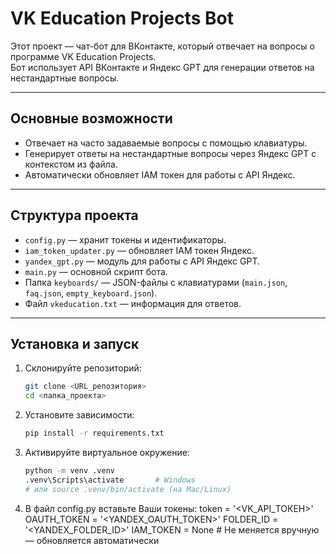 # VK Education Projects Bot

Этот проект — чат-бот для ВКонтакте, который отвечает на вопросы о программе VK Education Projects.  
Бот использует API ВКонтакте и Яндекс GPT для генерации ответов на нестандартные вопросы.

---

## Основные возможности

- Отвечает на часто задаваемые вопросы с помощью клавиатуры.
- Генерирует ответы на нестандартные вопросы через Яндекс GPT с контекстом из файла.
- Автоматически обновляет IAM токен для работы с API Яндекс.

---

## Структура проекта

- `config.py` — хранит токены и идентификаторы.
- `iam_token_updater.py` — обновляет IAM токен Яндекс.
- `yandex_gpt.py` — модуль для работы с API Яндекс GPT.
- `main.py` — основной скрипт бота.
- Папка `keyboards/` — JSON-файлы с клавиатурами (`main.json`, `faq.json`, `empty_keyboard.json`).
- Файл `vkeducation.txt` — информация для ответов.

---

## Установка и запуск

1. Склонируйте репозиторий:
   ```bash
   git clone <URL_репозитория>
   cd <папка_проекта>

2. Установите зависимости:
   ```bash
   pip install -r requirements.txt

3. Активируйте виртуальное окружение:
   ```bash
   python -m venv .venv
   .venv\Scripts\activate       # Windows
   # или source .venv/bin/activate (на Mac/Linux)

3. В файл config.py вставьте Ваши токены:
   token = '<VK_API_ТОКЕН>'
   OAUTH_TOKEN = '<YANDEX_OAUTH_TOKEN>'
   FOLDER_ID = '<YANDEX_FOLDER_ID>'
   IAM_TOKEN = None # Не меняется вручную — обновляется автоматически
